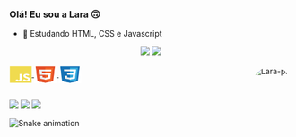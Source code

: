 ### Olá! Eu sou a Lara 🙃

- 🌱 Estudando HTML, CSS e Javascript

<div align="center">
  <a href="https://github.com/laoak">
  <img height="180em" src="https://github-readme-stats.vercel.app/api?username=laoak&show_icons=true&theme=dark&include_all_commits=true&count_private=true"/>
  <img height="180em" src="https://github-readme-stats.vercel.app/api/top-langs/?username=laoak&layout=compact&langs_count=7&theme=dark"/>
</div>
<div style="display: inline_block"><br>
  <img align="center" alt="Rafa-Js" height="30" width="40" src="https://raw.githubusercontent.com/devicons/devicon/master/icons/javascript/javascript-plain.svg">
  <img align="center" alt="Rafa-HTML" height="30" width="40" src="https://raw.githubusercontent.com/devicons/devicon/master/icons/html5/html5-original.svg">
  <img align="center" alt="Rafa-CSS" height="30" width="40" src="https://raw.githubusercontent.com/devicons/devicon/master/icons/css3/css3-original.svg">
  <img align="right" alt="Lara-pic" height="150" style="border-radius:50px;" src="https://media.discordapp.net/attachments/940711185429446669/940717642489159740/AvatarMaker.png">
</div>
  
  ##
  
   
<div> 
   <a href="https://instagram.com/laracoelho.jpg" target="blank"><img src="https://img.shields.io/badge/-Instagram-%23E4405F?style=for-the-badge&logo=instagram&logoColor=white" target="_blank"></a> 
 <a href = "mailto:laradecarvalhocoelho@gmail.com"><img src="https://img.shields.io/badge/-Gmail-%23333?style=for-the-badge&logo=gmail&logoColor=white" target="_blank"></a>
 <a href="https://www.linkedin.com/in/lara-carvalho-1a5b92210/" target="_blank"><img src="https://img.shields.io/badge/-LinkedIn-%230077B5?style=for-the-badge&logo=linkedin&logoColor=white" target="_blank"></a> 
 
  ![Snake animation](https://github.com/laoak/laoak/blob/output/github-contribution-grid-snake.svg)
 
</div>
